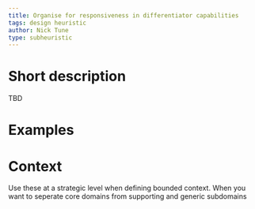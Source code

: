 ```yaml
---
title: Organise for responsiveness in differentiator capabilities
tags: design heuristic
author: Nick Tune
type: subheuristic
---
```


# Short description

TBD

# Examples

# Context

Use these at a strategic level when defining bounded context. When you want to seperate core domains from supporting and generic subdomains
